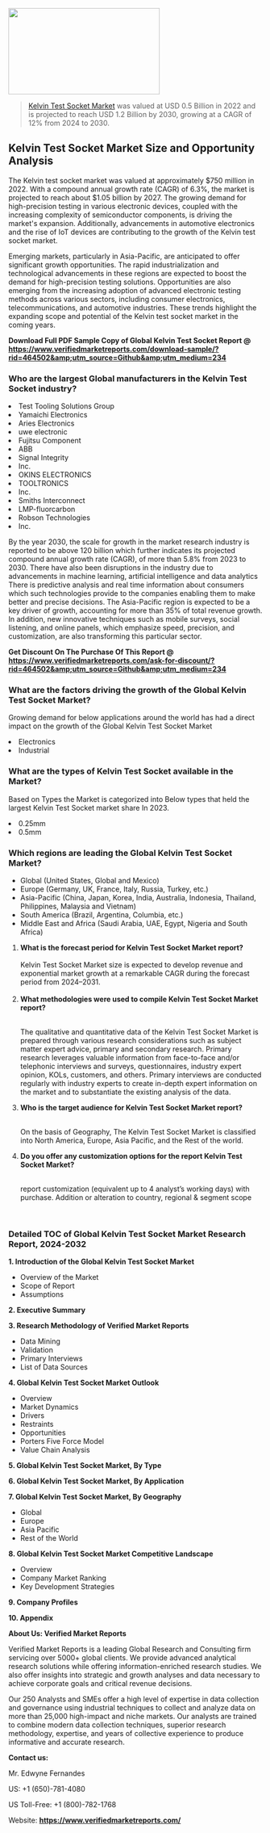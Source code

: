 <img src="https://ffe5etoiles.com/wp-content/uploads/2024/12/MST1-300x171.png" alt="" width="300" height="171" class="alignnone size-medium wp-image-20088" /><blockquote><p><p><a href="https://www.verifiedmarketreports.com/download-sample/?rid=464502&utm_source=Github&utm_medium=234" target="_blank">Kelvin Test Socket Market</a> was valued at USD 0.5 Billion in 2022 and is projected to reach USD 1.2 Billion by 2030, growing at a CAGR of 12% from 2024 to 2030.</p></blockquote><p><h2>Kelvin Test Socket Market Size and Opportunity Analysis</h2><p>The Kelvin test socket market was valued at approximately $750 million in 2022. With a compound annual growth rate (CAGR) of 6.3%, the market is projected to reach about $1.05 billion by 2027. The growing demand for high-precision testing in various electronic devices, coupled with the increasing complexity of semiconductor components, is driving the market's expansion. Additionally, advancements in automotive electronics and the rise of IoT devices are contributing to the growth of the Kelvin test socket market.</p><p>Emerging markets, particularly in Asia-Pacific, are anticipated to offer significant growth opportunities. The rapid industrialization and technological advancements in these regions are expected to boost the demand for high-precision testing solutions. Opportunities are also emerging from the increasing adoption of advanced electronic testing methods across various sectors, including consumer electronics, telecommunications, and automotive industries. These trends highlight the expanding scope and potential of the Kelvin test socket market in the coming years.</p></p><p class=""><strong>Download Full PDF Sample Copy of Global Kelvin Test Socket Report @ <a href="https://www.verifiedmarketreports.com/download-sample/?rid=464502&amp;utm_source=Github&amp;utm_medium=234" target="_blank">https://www.verifiedmarketreports.com/download-sample/?rid=464502&amp;utm_source=Github&amp;utm_medium=234</a></strong></p><h3 id="" class="">Who are the largest Global manufacturers in the Kelvin Test Socket industry?</h3><p><li>Test Tooling Solutions Group</li><li> Yamaichi Electronics</li><li> Aries Electronics</li><li> uwe electronic</li><li> Fujitsu Component</li><li> ABB</li><li> Signal Integrity</li><li> Inc.</li><li> OKINS ELECTRONICS</li><li> TOOLTRONICS</li><li> Inc.</li><li> Smiths Interconnect</li><li> LMP-fluorcarbon</li><li> Robson Technologies</li><li> Inc.</li></p><div class=""><div class="" dir="" data-message-author-role="" data-message-id="" data-message-model-slug=""><div class=""><div class=""><div class=""><div class="" dir="" data-message-author-role="" data-message-id="" data-message-model-slug=""><div class=""><div class=""><p>By the year 2030, the scale for growth in the market research industry is reported to be above 120 billion which further indicates its projected compound annual growth rate (CAGR), of more than 5.8% from 2023 to 2030. There have also been disruptions in the industry due to advancements in machine learning, artificial intelligence and data analytics There is predictive analysis and real time information about consumers which such technologies provide to the companies enabling them to make better and precise decisions. The Asia-Pacific region is expected to be a key driver of growth, accounting for more than 35% of total revenue growth. In addition, new innovative techniques such as mobile surveys, social listening, and online panels, which emphasize speed, precision, and customization, are also transforming this particular sector.</p><p><strong>Get Discount On The Purchase Of This Report @&nbsp; <a href="https://www.verifiedmarketreports.com/ask-for-discount/?rid=464502&amp;utm_source=Github&amp;utm_medium=234" target="_blank">https://www.verifiedmarketreports.com/ask-for-discount/?rid=464502&amp;utm_source=Github&amp;utm_medium=234</a></strong></p></div></div></div></div></div></div></div></div><h3 id="" class="">What are the factors driving the growth of the Global Kelvin Test Socket Market?</h3><p id="" class="">Growing demand for below applications around the world has had a direct impact on the growth of the Global Kelvin Test Socket Market</p><p id="" class=""><li>Electronics</li><li> Industrial</li></p><h3 id="" class="">What are the types of Kelvin Test Socket available in the Market?</h3><p id="" class="">Based on Types the Market is categorized into Below types that held the largest Kelvin Test Socket market share In 2023.</p><p id="" class=""><li>0.25mm</li><li> 0.5mm</li></p><h3 id="" class="">Which regions are leading the Global Kelvin Test Socket Market?</h3><ul><li>Global (United States, Global and Mexico)</li><li>Europe (Germany, UK, France, Italy, Russia, Turkey, etc.)</li><li>Asia-Pacific (China, Japan, Korea, India, Australia, Indonesia, Thailand, Philippines, Malaysia and Vietnam)</li><li>South America (Brazil, Argentina, Columbia, etc.)</li><li>Middle East and Africa (Saudi Arabia, UAE, Egypt, Nigeria and South Africa)</li></ul><p><ol><li><strong>What is the forecast period for Kelvin Test Socket Market report?<br /></strong><br /><span data-sheets-root="1" data-sheets-value="{&quot;1&quot;:2,&quot;2&quot;:&quot;XXXX size is expected to develop revenue and exponential market growth at a remarkable CAGR during the forecast period from 2024&ndash;2030.&quot;}" data-sheets-userformat="{&quot;2&quot;:12674,&quot;4&quot;:{&quot;1&quot;:2,&quot;2&quot;:16776960},&quot;10&quot;:2,&quot;11&quot;:0,&quot;15&quot;:&quot;Arial&quot;,&quot;16&quot;:12}">Kelvin Test Socket Market size is expected to develop revenue and exponential market growth at a remarkable CAGR during the forecast period from 2024&ndash;2031.</span><br /><br /></li><li><strong>What methodologies were used to compile Kelvin Test Socket Market report?<br /><br /></strong><p>The qualitative and quantitative data of the&nbsp;Kelvin Test Socket Market is prepared through various research considerations such as subject matter expert advice, primary and secondary research. Primary research leverages valuable information from face-to-face and/or telephonic interviews and surveys, questionnaires, industry expert opinion, KOLs, customers, and others. Primary interviews are conducted regularly with industry experts to create in-depth expert information on the market and to substantiate the existing analysis of the data.&nbsp;</p></li><li><strong>Who is the target audience for Kelvin Test Socket Market report?<br /><br /></strong><p>On the basis of Geography, The&nbsp;Kelvin Test Socket Market is classified into North America, Europe, Asia Pacific, and the Rest of the world.</p></li><li><strong>Do you offer any customization options for the report Kelvin Test Socket Market?<br /><br /></strong><p>report customization (equivalent up to 4 analyst&rsquo;s working days) with purchase. Addition or alteration to country, regional &amp; segment scope</p><p>&nbsp;</p></li></ol></p><h3 id="" class="">Detailed TOC of Global Kelvin Test Socket Market Research Report, 2024-2032</h3><p id="" class=""><strong>1. Introduction of the Global Kelvin Test Socket Market</strong></p><ul><li>Overview of the Market</li><li>Scope of Report</li><li>Assumptions</li></ul><p id="" class=""><strong>2. Executive Summary</strong></p><p id="" class=""><strong>3. Research Methodology of&nbsp;Verified Market Reports</strong></p><ul><li>Data Mining</li><li>Validation</li><li>Primary Interviews</li><li>List of Data Sources</li></ul><p id="" class=""><strong>4. Global Kelvin Test Socket Market Outlook</strong></p><ul><li>Overview</li><li>Market Dynamics</li><li>Drivers</li><li>Restraints</li><li>Opportunities</li><li>Porters Five Force Model</li><li>Value Chain Analysis</li></ul><p id="" class=""><strong>5. Global Kelvin Test Socket Market, By&nbsp;Type</strong></p><p id="" class=""><strong>6. Global Kelvin Test Socket Market, By Application</strong></p><p id="" class=""><strong>7. Global Kelvin Test Socket Market, By Geography</strong></p><ul><li>Global</li><li>Europe</li><li>Asia Pacific</li><li>Rest of the World</li></ul><p id="" class=""><strong>8. Global Kelvin Test Socket Market Competitive Landscape</strong></p><ul><li>Overview</li><li>Company Market Ranking</li><li>Key Development Strategies</li></ul><p id="" class=""><strong>9. Company Profiles</strong></p><p id="" class=""><strong>10. Appendix</strong></p><p id="" class=""><strong>About Us: Verified Market Reports</strong></p><p id="" class="">Verified Market Reports is a leading Global Research and Consulting firm servicing over 5000+ global clients. We provide advanced analytical research solutions while offering information-enriched research studies. We also offer insights into strategic and growth analyses and data necessary to achieve corporate goals and critical revenue decisions.</p><p id="" class="">Our 250 Analysts and SMEs offer a high level of expertise in data collection and governance using industrial techniques to collect and analyze data on more than 25,000 high-impact and niche markets. Our analysts are trained to combine modern data collection techniques, superior research methodology, expertise, and years of collective experience to produce informative and accurate research.</p><p id="" class=""><strong>Contact us:</strong></p><p id="" class="">Mr. Edwyne Fernandes</p><p id="" class="">US: +1 (650)-781-4080</p><p id="" class="">US Toll-Free: +1 (800)-782-1768</p><p id="" class="">Website: <a target="" data-test-app-aware-link=""><strong>https://www.verifiedmarketreports.com/</strong></a></p>
